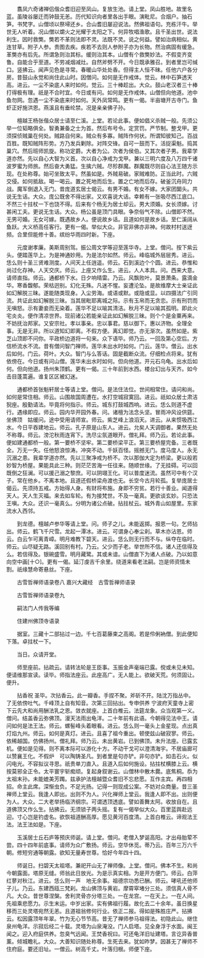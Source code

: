 <!-- { "loadSidebar": true } -->
　　翥凤六奇诸禅侣偕众耆旧迎至凤山。复放生池。请上堂。凤山胜地。故里名蓝。虽陵谷屡迁而钟鼓无恙。历代知识向者里各出手眼。演毗尼。合烟户。抽石笋。书梵字。山僧顷以祭埽还乡。合山耆旧屡迎说法。然佛祖语句。充栋汗牛。举世无人听着。况山僧以爝火之光耀于太阳之下。何异牧唱渔歌。且千圣出世。说法利生。因时救獘。獘若不革则法即不灵。法既不灵。说之何益。譬如治病相似。黄连甘草。附子人参。贵图去疾。疾若不去则人参附子亦为长物。然治病固有缓急。革獘亦有后先。所谓急则治其标。缓则治其本。山僧有个救獘妙法。不假变齐变鲁。自能合乎至道。不劳减烟减灶。自然斧劈不开。今日既承雅召。到者里岂可缄口。竖拂云。闻声见色是寻常。春暖山华处处香。但得主人恒不昧。任他六户各分房。昔鼓山永觉和尚住此山时。因僧问。如何是无作戒体。觉云。林中石笋透天高。进云。一尘不染底人来时如何。觉云。三十棒趁出。大众。鼓山老汉者三十棒打得极有理。祇是不合时宜。今日或有问。如何是无作戒体。山僧但向他道。池中鱼勿网。忽遇一尘不染底来时如何。天外凤常鸣。更有一偈。半亩塘开古寺门。鱼虾正好施洪恩。燕溪且有垂纶禁。况是亲亲佛子孙。

　　檀越王杨张偕众居士请至仁溪。上堂。若论此事。便如倡义杀贼一般。先须公举一位韬略俱全。智勇兼备之士为首。然后布号令。定赏罚。严节制。整戈甲。更须探侦贼巢在何处。贼路自何来。贼众有多寡。贼阵作何状。所谓知彼知己。百战百胜。既知贼阵形势。方乃发兵剿除。对阵交锋。自可一鼓而下。活捉渠魁。捣其巢穴。然后班师凯旋。称功定爵。大者为公。次者为侯伯。又其次者子男。我辈学道亦然。先以自心大智为义首。次以自心净戒为戈甲。兼以三明六度及八万四千诸波罗蜜为师旅。然后奋大勇猛。生擒六贼。尽殄群魔。群魔既尽则自心法王随方示现。在处称尊。始可坐致太平。然虽如是。外贼易破。家贼难防。正当此时。六贼交侵。如何抵敌。喝一喝云。置之死地而后生。置之亡地而后存。破釜沉舟同力战。魔军倒退入无门。昔庞道玄居士偈云。有男不婚。有女不嫁。大家团圞头。共说无生话。大众。庞公既舍不得出家。又欢喜说大话。幸赖有一张吸尽西江底口。不然三十拄杖一下也饶不得。后来有个杨无为居士却云。男大须婚。女长须嫁。讨甚闲工夫。更说无生话。大众。杨公虽是顶门具眼。争奈俗气不除。山僧即不然。无男可婚。无女可嫁。既遇故乡人。便说故乡话。且道如何是故乡话。至仁溪阔从鱼跃。大义桥高任客行。更有一偈。举似大众。非官非佛亦非神。何故村村送迓频。合里但能修十善。缤纷华雨四时新。下座。

　　元度谢孝廉。美斯周别驾。振公周文学等迎至莲华寺。上堂。僧问。按下紫云头。便踏莲华上。为是神通妙用。为是法尔如然。师云。峰临城外层层秀。进云。恁么则十圣三贤难测度。人间天上任逍遥。师云。石到溪边个个圆。进云。恭惟和尚过化存神。人天交庆。师云。上座又作么生。进云。人人本具。问。西来大意。请师直指。师云。通都桥下水。日夕响晴雷。乃云。风飘败叶。莫景萧条。露滴金华。寒香馥郁。荣枯迥别。幻化无殊。凡迷不惺。妄遭沦坠。是故维摩大士亲证此如幻解脱三昧。遂能随类现身。入尘劳海。或语或默。或隐或显。以四摄法广引同流。共证此如幻解脱三昧。当其居毗耶离城之际。示有玉帛而无贪恋。示有刑罚而无嗔怒。示有妻妾而无染着。莲华不足以喻其清洁。秋月不足以喻其孤明。即此火宅炎炎。便作清凉世界。现前诸公若能亲证此如幻解脱三昧。则个个是金粟再来。不妨抚治邦家。又安宗社。孝以事亲。忠以事君。慈以御下。惠以济物。全理全事。无是无非。所以道知幻即离。不假方便。离幻即觉。亦无渐次。虽然如是。紫芝山顶即不问你。平政桥边道将一句来。众下语毕。师乃云。一回及第心空后。方信桥流水不流。昔有僧问智门禅师。莲华未出水时如何。门云。莲华。僧云。出水后如何。门云。荷叶。大众。智门与么答话。固是截断众流。仔细检点将来。犹有依傍在。今日或有问山僧。莲华未出水时如何。但向他道。开元石乌龟。出水后如何。但向他道。扬州朱顶鹤。更有一偈。三十年前到水西。楼台幻出与天齐。如今击目蓬蒿遍。谁复区区被幻迷。

　　通都桥首张魁轩居士等请上堂。僧问。是法住法位。世间相常住。请问和尚。如何是常住相。师云。山围故国周遭在。水打空城寂寞回。进云。祇如众居士肃洁猊座。殷勤请法。毕竟将何指示。师云。城东打鼓城西响。进云。恁么则道不虚行。遇缘即应。师云。园内华开园外春。问。诸檀为法念头坚。冒雨冲风设供筵。坐佛顶　姑缓问。途中受用请师宣。师云。紫芝峰上浪滔天。进云。从来惯吸西江水。今日平吞建地云。师云。孔子原是山东人。进云。允矣人天调御者。果然无处不称尊。师云。滂沱秋雨连宵下。洗尽尘氛道眼开。僧礼拜。师乃云。若论此事。便如建通都桥一般。第一要桥不坚牢。第二要桥梁平正。第三要桥屋完备。三者既全。万无一失。任他怒浪惊涛。冲突不动。千妖百怪。摇撼无门。度马度人。永无沉溺之患。我辈学道亦然。先以三聚净戒为桥不。次以那伽大定为桥梁。更以般若妙智为桥屋。果能具此三种。则茫茫苦海一任往来。随顺世缘。了无挂碍。可以回既倒之狂澜。可以援己溺之黎庶。可以阴翊王化。可以普度迷流。虽然可中有个汉子。常在他乡。不离本地。且道还假桥梁舟渡也无。长空今古月轮孤。复举庞居士偈云。先须持五戒。方始得人身。有财将布施。身即不穷贫。若行十善业。闻道得天人。天人生灭福。来去如车轮。有为接梵世。不及一毫真。更欲谈玄妙。只恐法王嗔。大众。还识一毫真么。分明为诸公点破。拈拄杖云。城外青山如屋里。东家流水入西邻。

　　到龙德。檀越卢参华等请上堂。问。师子之儿。未能返掷。报恩一句。乞师拈出。师云。鹤飞千尺雪。龙起一潭冰。进云。可谓身心奉尘刹。草木亦沾恩。师云。白云乍可离青嶂。明月难教下碧天。进云。恁么则无行而不与。纵夺在临时。师云。山尽疑无路。溪回别有村。乃云。父少而子老。举世所不信。诸人还信得及么。若信得及。银碗盛雪。明月藏鹭。其或未谙。山僧直下为诸人点破。乃以如意向空中画[十○]。更有一偈。延汀虔吉千余里。绕道来看老法嗣。岂是师资情未割。祇缘慧命寄悬丝。下座。

　　古雪哲禅师语录卷八
嘉兴大藏经　古雪哲禅师语录


　　古雪哲禅师语录卷九

　　嗣法门人传我等编

　　住建州佛顶寺语录

　　据室。三藏十二部拈过一边。千七百葛藤束之高阁。若是伶俐衲僧。到此便知下落。卓拄杖一下。

　　当日。众请开堂。

　　师至座前。拈疏云。请转法轮是王臣事。玉振金声毫端已露。傥或未见未知。便请维那宣读。读毕。师指法座云。此座高广。无人能上。欲破天荒。何须固让。便升。

　　拈香祝
圣毕。次拈香云。此一瓣香。手捏不聚。斧斫不开。陆沈万指丛中。了无依傍吐气。千峰顶上自有知音。次第三回拈出。专申供养
宁波府天童寺上密下云先大和尚用酬法乳之恩。敛衣就座。上首白椎云。法筵龙象。众当观第一义。僧问。结盖香云弥佛顶。漫天法雨出龟洋。二十年前有此语。今朝得见法中王。请问如何是法王法。师云。螺髻峰头着眼看。进云。恁么则一毫头上金星现。点出真灯焰九州。师云。如何是真灯。进云。且喜了祖今重出。顿使兹山破寂寥。师云。依稀越国。仿佛扬州。僧礼拜。师乃云。未出黄岩。已到佛顶。未升法座。已露玄机。便如是见得。则不离本际可以游化十方。不动干戈可以澄清海宇。不居庙廊可以赞襄王化。不假炉　可以陶铸圣凡。到者里是句亦铲。非句亦铲。如击石火。似闪电光。不容拟议寻思。祇贵单刀直入。且道入后如何施设。拈拄杖横膝上云。横按莫邪全正令。太平寰宇斩痴顽。复起身叙谢云。山僧林中散木爨。底焦桐。忝为太祖末孙。未能媲美芳躅。兹承护法檀越暨众耆旧不忘悲愿。互作主宾。再四相招。命主此席。深惭虫负。不足光扬。记得一则现成公案。不妨对众商量。昔三圣禅师上堂云。我逢人即出。出则不为人。兴化禅师上堂云。我逢人即不出。出则便为人。大众。二大老举扬临济纲宗。可谓透顶透底。譬如善舞太阿。收放自在。且道佛顶又作么生。拈拂云。无须锁子两头摇。复有一偈举似大众。百里蓝舆赴远迎。寸心岂是钓虚名。欲恢祖道酬高厚。愿见黄河百度清。上首白椎云。谛观法王法。法王法如是。下座。

　　玉溪居士丘石庐等预庆师诞。请上堂。僧问。老僧入梦诞高阳。才出母胎荤不尝。四十四年前底事。请师为众广敷扬。师云。空华休觅。蒂乃云。百年三万六千朝。修短穷通等朝露。欲知无量寿世尊。恰好今年四十四。

　　师诞日。扫碧天太祖塔。兼祀开山无了禅师像。上堂。僧问。佛本不生。和尚今朝露面。塔原无缝。师翁此日放光。为是示真实相。为是开方便门。师云。白萍红蓼对秋江。进云。恁么则一声　地无余事。祖德宗功悉已酬。师云。哮吼还他师子儿。乃云。东建西瓯三梵刹。龙山佛顶与黄岩。摩霄窣堵分三处。须信真人骨不凡。大众。昔世尊涅槃。舍利灵骨亦分塔三处。一在龙宫。一在天上。一在人间。先祖乘悲愿力。示生末运。中岁出家。实有佛祖行履。故化去二十余年。虽日换星移而三处灵塔宛然无恙。且道祖翁修何行业。依正二报。得如是殊胜庄严。拈拂云。松因露顶年年翠。竹为无心节节高。昔无了禅师参马祖得法。初隐此山。继住泉州龟洋。示寂后经二十载。灵塔为山泉淹没。门人启塔。见全身浮于水面。闽王闻之。迎入府庭供养。忽臭气远闻。王焚香祝曰。可还龟洋旧址建塔。言讫异香普薰。倾城瞻礼。大众。大善知识随处称尊。生死去来。犹如昨梦。因甚无了禅师不住府庭。要还旧址。一僧云。树高千丈。叶落归根。师便下座。

